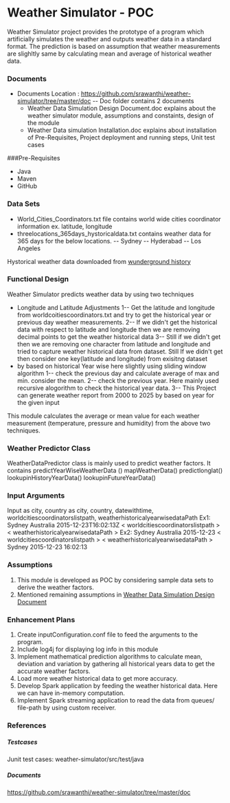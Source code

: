 # Weather Simulator - POC

Weather Simulator project provides the prototype of a program which artificially simulates the weather and outputs weather data in a standard format. The prediction is based on assumption that weather measurements are slighltly same by calculating mean and average of historical weather data.

### Documents
  - Documents Location : https://github.com/srawanthi/weather-simulator/tree/master/doc
  --  Doc folder contains 2 documents
      - Weather Data Simulation Design Document.doc explains about the weather simulator module, assumptions and constaints, design of the module
      - Weather Data simulation Installation.doc explains about installation of Pre-Requisites, Project deployment and running steps, Unit test cases

###Pre-Requisites
   - Java
   - Maven
   - GitHub

### Data Sets
  - World_Cities_Coordinators.txt file contains world wide cities coordinator information ex. latitude, longitude   
   - threelocations_365days_hystoricaldata.txt contains weather data for 365 days for the below locations.
    -- Sydney
    -- Hyderabad
    -- Los Angeles

Hystorical weather data downloaded from [wunderground history](https://www.wunderground.com/history/)
### Functional Design
Weather Simulator predicts weather data by using two techniques
  - Longitude and Latitude Adjustments
      1-- Get the latitude and longitude from worldcoitiescoordinators.txt and try to get the historical year or previous day weather measurements. 
      2-- If we didn't get the historical data with respect to latitude and longitude then we are removing decimal points to get the weather historical data
      3-- Still if we didn't get then we are removing one character from latitude and longitude and tried to capture weather historical data from dataset. Still If we didn't get then consider one key(latitude and longitude) from exisitng dataset
  - by based on historical Year wise here slightly using sliding window algorithm
      1-- check the previous day and calculate average of max and min. consider the mean.
      2-- check the previous year. Here mainly used recursive alogorithm to check the historical year data.
      3-- This Project can generate weather report from 2000 to 2025 by based on year for the given input

This module calculates the average or mean value for each weather measurement (temperature, pressure and humidity) from the above two techniques.

### Weather Predictor Class
WeatherDataPredictor class is mainly used to predict weather factors. It contains predictYearWiseWeatherData ()
mapWeatherData()
predictlonglat()
lookupinHistoryYearData()
lookupinFutureYearData()

### Input Arguments
Input as city, country as city, country,  datewithtime,  worldcitiescoordinatorslistpath,  weatherhistoricalyearwisedataPath
Ex1: Sydney Australia 2015-12-23T16:02:13Z < worldcitiescoordinatorslistpath > < weatherhistoricalyearwisedataPath >
Ex2: Sydney Australia 2015-12-23 < worldcitiescoordinatorslistpath > < weatherhistoricalyearwisedataPath >
Sydney 2015-12-23 16:02:13


### Assumptions
1. This module is developed as POC by considering sample data sets to derive the weather factors.
2. Mentioned remaining assumptions in [Weather Data Simulation Design Document](https://github.com/srawanthi/weather-simulator/tree/master/doc)

### Enhancement Plans
1. Create inputConfiguration.conf file to feed the arguments to the program.
2. Include log4j for displaying log info in this module
3. Implement mathematical prediction algorithms to calculate mean, deviation and variation by gathering all historical years data to get the accurate weather factors. 
4. Load more weather historical data to get more accuracy.
4. Develop Spark application by feeding the weather historical data. Here we can have in-memory computation.
5. Implement Spark streaming application to read the data from queues/ file-path by using custom receiver.

### References
##### Testcases
Junit test cases: weather-simulator/src/test/java

##### Documents
https://github.com/srawanthi/weather-simulator/tree/master/doc